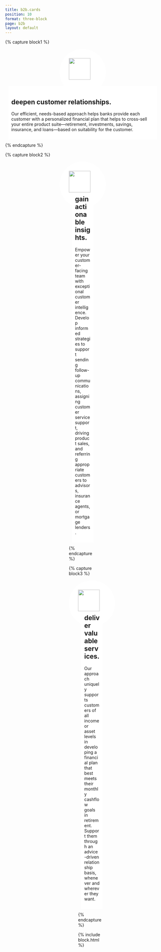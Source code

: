 ```yaml
---
title: b2b.cards
position: 10
format: three-block
page: b2b
layout: default
---
```


{% capture block1 %}
<div style="padding:30px;border-radius:50%;background-color:white;height:90px;width:90px;margin:auto;"><img style="height:70px;" src="/uploads/realtionship.png"></div>
<div style="background-color:white;padding:10px;Margin:10px;Margin-top:-30px;box-shadow:10px,10px,5px,#e2e2e2;">
<h2>deepen customer relationships.</h2>
<p>Our efficient, needs-based approach helps banks provide each customer with a personalized financial plan that helps to cross-sell your entire product suite—retirement, investments, savings, insurance, and loans—based on suitability for the customer.</p>
	</div>
{% endcapture %}

{% capture block2 %}
<div style="padding:30px;border-radius:50%;background-color:white;height:90px;width:90px;margin:auto;"><img style="height:70px;" src="/uploads/insight.png">

<div style="background-color:white;padding:10px;Margin:10px;Margin-top:-30px;box-shadow:10px,10px,5px,#e2e2e2;">
	<h2> gain actionable insights.</h2>
<p>Empower your customer-facing team with exceptional customer intelligence. Develop informed strategies to support sending follow-up communications, assigning customer service support, driving product sales, and referring appropriate customers to advisors, insurance agents, or mortgage lenders.</p></div>
{% endcapture %}

{% capture block3 %}
<div style="padding:30px;border-radius:50%;background-color:white;height:90px;width:90px;margin:auto;"><img style="height:70px;" src="/uploads/value.png">
<div style="background-color:white;padding:10px;Margin:10px;Margin-top:-30px;box-shadow:10px,10px,5px,#e2e2e2;">
<h2>deliver valuable services.</h2>
<p>Our approach uniquely supports customers of all income or asset levels in developing a financial plan that best meets their monthly cashflow goals in retirement. Support them through an advice-driven relationship basis, whenever and wherever they want.</p></div>
{% endcapture %}

{% include block.html %}



